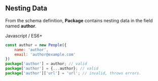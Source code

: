 <div id="nesting-data" class="link-padding-top"></div>

## Nesting Data

From the schema definition, **Package** contains nesting data in the field
named **author**.

<el-title-code>Javascript / ES6+</el-title-code>
```js
const authur = new People({
    name: 'author',
    email: 'author@example.com'
})
package['author'] = author; // valid
package['author'] = {...author}; // valid
package['author']['url'] = 'url'; // invalid, throws errors.
```
